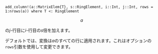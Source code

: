 ```
add_column!(a::MatrixElem{T}, s::RingElement, i::Int, j::Int, rows = 1:nrows(a)) where T <: RingElement
```

$$
a
$$

の$j$-行目に$i$-行目の$s$倍を加えます。

デフォルトでは、変換は$a$のすべての行に適用されます。これはオプションの`rows`引数を使用して変更できます。
